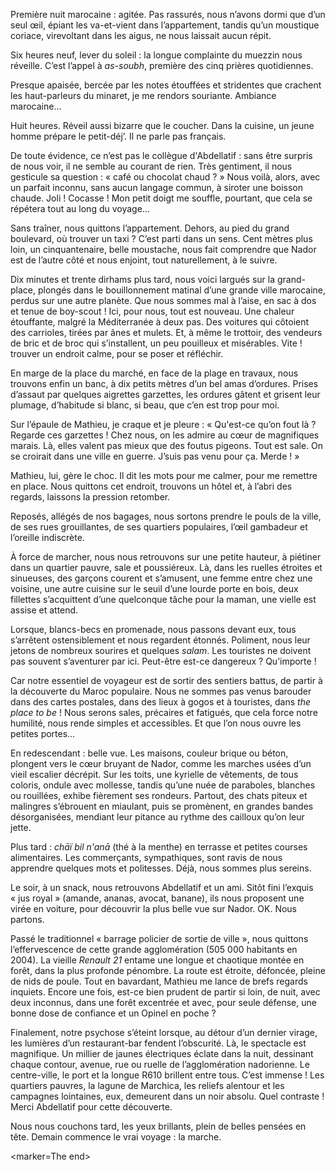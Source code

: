 ﻿Première nuit marocaine : agitée.
Pas rassurés, nous n’avons dormi que d’un seul œil, épiant les va-et-vient dans l’appartement, tandis qu’un moustique coriace, virevoltant dans les aigus, ne nous laissait aucun répit.

Six heures neuf, lever du soleil : la longue complainte du muezzin nous réveille.
C’est l’appel à *as-soubh*, première des cinq prières quotidiennes.

Presque apaisée, bercée par les notes étouffées et stridentes que crachent les haut-parleurs du minaret, je me rendors souriante.
Ambiance marocaine…

Huit heures. Réveil aussi bizarre que le coucher.
Dans la cuisine, un jeune homme prépare le petit-déj’.
Il ne parle pas français.

De toute évidence, ce n’est pas le collègue d'Abdellatif : sans être surpris de nous voir, il ne semble au courant de rien.
Très gentiment, il nous gesticule sa question : « café ou chocolat chaud ? »
Nous voilà, alors, avec un parfait inconnu, sans aucun langage commun, à siroter une boisson chaude. Joli ! Cocasse !
Mon petit doigt me souffle, pourtant, que cela se répétera tout au long du voyage…

Sans traîner, nous quittons l’appartement.
Dehors, au pied du grand boulevard, où trouver un taxi ?
C’est parti dans un sens.
Cent mètres plus loin, un cinquantenaire, belle moustache, nous fait comprendre que Nador est de l’autre côté et nous enjoint, tout naturellement, à le suivre.

Dix minutes et trente dirhams plus tard, nous voici largués sur la grand-place, plongés dans le bouillonnement matinal d’une grande ville marocaine, perdus sur une autre planète.
Que nous sommes mal à l’aise, en sac à dos et tenue de boy-scout !
Ici, pour nous, tout est nouveau.
Une chaleur étouffante, malgré la Méditerranée à deux pas.
Des voitures qui côtoient des carrioles, tirées par ânes et mulets.
Et, à même le trottoir, des vendeurs de bric et de broc qui s’installent, un peu pouilleux et misérables.
Vite ! trouver un endroit calme, pour se poser et réfléchir.

En marge de la place du marché, en face de la plage en travaux, nous trouvons enfin un banc, à dix petits mètres d’un bel amas d’ordures.
Prises d’assaut par quelques aigrettes garzettes, les ordures gâtent et grisent leur plumage, d’habitude si blanc, si beau, que c’en est trop pour moi.

Sur l’épaule de Mathieu, je craque et je pleure : « Qu'est-ce qu’on fout là ? Regarde ces garzettes ! Chez nous, on les admire au cœur de magnifiques marais. Là, elles valent pas mieux que des foutus pigeons. Tout est sale. On se croirait dans une ville en guerre. J’suis pas venu pour ça. Merde ! »

Mathieu, lui, gère le choc.
Il dit les mots pour me calmer, pour me remettre en place.
Nous quittons cet endroit, trouvons un hôtel et, à l’abri des regards, laissons la pression retomber.

Reposés, allégés de nos bagages, nous sortons prendre le pouls de la ville, de ses rues grouillantes, de ses quartiers populaires, l’œil gambadeur et l’oreille indiscrète.

À force de marcher, nous nous retrouvons sur une petite hauteur, à piétiner dans un quartier pauvre, sale et poussiéreux.
Là, dans les ruelles étroites et sinueuses, des garçons courent et s’amusent, une femme entre chez une voisine, une autre cuisine sur le seuil d’une lourde porte en bois, deux fillettes s’acquittent d’une quelconque tâche pour la maman, une vielle est assise et attend.

Lorsque, blancs-becs en promenade, nous passons devant eux, tous s’arrêtent ostensiblement et nous regardent étonnés.
Poliment, nous leur jetons de nombreux sourires et quelques *salam*.
Les touristes ne doivent pas souvent s’aventurer par ici.
Peut-être est-ce dangereux ?
Qu’importe !

Car notre essentiel de voyageur est de sortir des sentiers battus, de partir à la découverte du Maroc populaire.
Nous ne sommes pas venus barouder dans des cartes postales, dans des lieux à gogos et à touristes, dans *the place to be* !
Nous serons sales, précaires et fatigués, que cela force notre humilité, nous rende simples et accessibles.
Et que l’on nous ouvre les petites portes…

En redescendant : belle vue.
Les maisons, couleur brique ou béton, plongent vers le cœur bruyant de Nador, comme les marches usées d’un vieil escalier décrépit.
Sur les toits, une kyrielle de vêtements, de tous coloris, ondule avec mollesse, tandis qu’une nuée de paraboles, blanches ou rouillées, exhibe fièrement ses rondeurs.
Partout, des chats piteux et malingres s’ébrouent en miaulant, puis se promènent, en grandes bandes désorganisées, mendiant leur pitance au rythme des cailloux qu’on leur jette.

Plus tard : *chāï bil n'anā* (thé à la menthe) en terrasse et petites courses alimentaires.
Les commerçants, sympathiques, sont ravis de nous apprendre quelques mots et politesses.
Déjà, nous sommes plus sereins.

Le soir, à un snack, nous retrouvons Abdellatif et un ami.
Sitôt fini l’exquis « jus royal » (amande, ananas, avocat, banane), ils nous proposent une virée en voiture, pour découvrir la plus belle vue sur Nador.
OK. Nous partons.

Passé le traditionnel « barrage policier de sortie de ville », nous quittons l’effervescence de cette grande agglomération (505 000 habitants en 2004).
La vieille *Renault 21* entame une longue et chaotique montée en forêt, dans la plus profonde pénombre.
La route est étroite, défoncée, pleine de nids de poule.
Tout en bavardant, Mathieu me lance de brefs regards inquiets.
Encore une fois, est-ce bien prudent de partir si loin, de nuit, avec deux inconnus, dans une forêt excentrée et avec, pour seule défense, une bonne dose de confiance et un Opinel en poche ?

Finalement, notre psychose s’éteint lorsque, au détour d’un dernier virage, les lumières d’un restaurant-bar fendent l’obscurité.
Là, le spectacle est magnifique.
Un millier de jaunes électriques éclate dans la nuit, dessinant chaque contour, avenue, rue ou ruelle de l’agglomération nadorienne.
Le centre-ville, le port et la longue R610 brillent entre tous.
C’est immense !
Les quartiers pauvres, la lagune de Marchica, les reliefs alentour et les campagnes lointaines, eux, demeurent dans un noir absolu.
Quel contraste !
Merci Abdellatif pour cette découverte.

Nous nous couchons tard, les yeux brillants, plein de belles pensées en tête.
Demain commence le vrai voyage : la marche.

<marker=The end>
